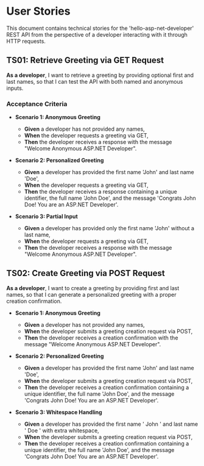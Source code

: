 # User Stories

This document contains technical stories for the 'hello-asp-net-developer' REST API from the perspective of a developer interacting with it through HTTP requests.

## TS01: Retrieve Greeting via GET Request
**As a developer**, I want to retrieve a greeting by providing optional first and last names, so that I can test the API with both named and anonymous inputs.

### Acceptance Criteria
- **Scenario 1: Anonymous Greeting**
  - **Given** a developer has not provided any names,
  - **When** the developer requests a greeting via GET,
  - **Then** the developer receives a response with the message "Welcome Anonymous ASP.NET Developer".

- **Scenario 2: Personalized Greeting**
  - **Given** a developer has provided the first name 'John' and last name 'Doe',
  - **When** the developer requests a greeting via GET,
  - **Then** the developer receives a response containing a unique identifier, the full name 'John Doe', and the message 'Congrats John Doe! You are an ASP.NET Developer'.

- **Scenario 3: Partial Input**
  - **Given** a developer has provided only the first name 'John' without a last name,
  - **When** the developer requests a greeting via GET,
  - **Then** the developer receives a response with the message "Welcome Anonymous ASP.NET Developer".

## TS02: Create Greeting via POST Request
**As a developer**, I want to create a greeting by providing first and last names, so that I can generate a personalized greeting with a proper creation confirmation.

- **Scenario 1: Anonymous Greeting**
  - **Given** a developer has not provided any names,
  - **When** the developer submits a greeting creation request via POST,
  - **Then** the developer receives a creation confirmation with the message "Welcome Anonymous ASP.NET Developer".

- **Scenario 2: Personalized Greeting**
  - **Given** a developer has provided the first name 'John' and last name 'Doe',
  - **When** the developer submits a greeting creation request via POST,
  - **Then** the developer receives a creation confirmation containing a unique identifier, the full name 'John Doe', and the message 'Congrats John Doe! You are an ASP.NET Developer'.

- **Scenario 3: Whitespace Handling**
  - **Given** a developer has provided the first name ' John ' and last name ' Doe ' with extra whitespace,
  - **When** the developer submits a greeting creation request via POST,
  - **Then** the developer receives a creation confirmation containing a unique identifier, the full name 'John Doe', and the message 'Congrats John Doe! You are an ASP.NET Developer'. 
